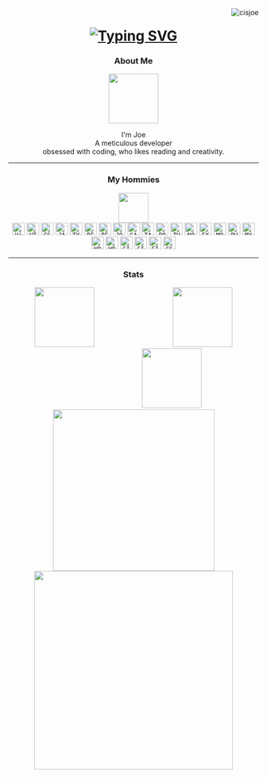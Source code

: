 <div align="center">
</div>

<img align="right" src="https://visitor-badge.laobi.icu/badge?page_id=cisjoe&right_color=transparent&left_color=transparent" alt="cisjoe">

<h1 align="center">
<a href="https://git.io/typing-svg">
  <img src="https://readme-typing-svg.demolab.com?font=Berkshire+Swash&size=30&duration=3300&pause=200&color=00F5FF&center=true&vCenter=true&width=500&lines=Hey+dude!;Make+yourself+at+home+%3C3" alt="Typing SVG" />
  </a>
</h1>

<div align="center">
  <h3>About Me</h3>
  <img src="media/wguy.gif" height="100px"/>
</div>

<p align="center" >
  I'm Joe
  <br>
  A meticulous developer
  <br>
  obsessed with coding, who likes reading and creativity.
</p>

---

<div align="center">
  <h3> My Hommies</h3>
  <img src="media/anglebr.gif" height="60px"/>
</div>

<div align="center">
  <code><img title="Visual Studio Code" height="25" src="https://cdn.jsdelivr.net/gh/devicons/devicon/icons/vscode/vscode-original.svg" /></code>
  <code><img title="HTML" height="25" src="https://cdn.jsdelivr.net/gh/devicons/devicon/icons/html5/html5-original.svg" /></code>
  <code><img title="CSS" height="25" src="https://cdn.jsdelivr.net/gh/devicons/devicon/icons/css3/css3-original.svg" /></code>
  <code><img title="JAVASCRIPT" height="25" src="https://cdn.jsdelivr.net/gh/devicons/devicon/icons/javascript/javascript-original.svg" /></code>
  <code><img title="TYPESCRIPT" height="25" src="https://cdn.jsdelivr.net/gh/devicons/devicon/icons/typescript/typescript-original.svg" /></code>
  <code><img title="REACT JS" height="25" src="https://cdn.jsdelivr.net/gh/devicons/devicon/icons/react/react-original.svg" /></code>
  <code><img title="REDUX" height="25" src="https://cdn.jsdelivr.net/gh/devicons/devicon/icons/redux/redux-original.svg" /></code>
  <code><img title="JQUERY" height="25" src="https://cdn.jsdelivr.net/gh/devicons/devicon/icons/jquery/jquery-original.svg" /></code>
  <code><img title="SASS" height="25" src="https://cdn.jsdelivr.net/gh/devicons/devicon/icons/sass/sass-original.svg" /></code>
  <code><img title="TAILWIND CSS" height="25" src="https://cdn.jsdelivr.net/gh/devicons/devicon/icons/tailwindcss/tailwindcss-original.svg" /></code>
  <code><img title="BOOTSTRAP" height="25" src="https://cdn.jsdelivr.net/gh/devicons/devicon/icons/bootstrap/bootstrap-original.svg" /></code>
  <code><img title="THREE JS" height="25" src="https://global.discourse-cdn.com/standard17/uploads/threejs/original/2X/e/e4f86d2200d2d35c30f7b1494e96b9595ebc2751.png" /></code>
  <code><img title="NODE JS" height="25" src="https://cdn.jsdelivr.net/gh/devicons/devicon/icons/nodejs/nodejs-original.svg" /></code>
  <code><img title="EXPRESS JS" height="25" src="media/express.svg" /></code>
  <code><img title="MONGODB" height="25" src="https://cdn.jsdelivr.net/gh/devicons/devicon/icons/mongodb/mongodb-original.svg" /></code>
  <code><img title="PHP" height="25" src="https://cdn.jsdelivr.net/gh/devicons/devicon@latest/icons/php/php-original.svg" /></code>
  <code><img title="MYSQL" height="25" src="https://cdn.jsdelivr.net/gh/devicons/devicon/icons/mysql/mysql-original.svg" /></code>
  <code><img title="WORDPRESS" height="25" src="https://cdn-icons-png.flaticon.com/512/174/174881.png" /></code>
  <code><img title="WOOCOMMERCE" height="25" src="https://cdn.jsdelivr.net/gh/devicons/devicon/icons/woocommerce/woocommerce-original.svg" /></code>
  <code><img title="GIT" height="25" src="https://cdn.jsdelivr.net/gh/devicons/devicon/icons/git/git-original.svg" /></code>
  <code><img title="GITHUB" height="25" src="media/github.svg" /></code>
  <code><img title="FIGMA" height="25" src="https://cdn.jsdelivr.net/gh/devicons/devicon/icons/figma/figma-original.svg" /></code>
  <code><img title="GSAP" height="25" src="https://cdn.worldvectorlogo.com/logos/gsap-greensock.svg" /></code>
</div>

---

<div align="center">
  <h3>Stats</h3>
</div>

<div align="center">
  <img src="media/particles.gif" height="120px"/>
  <img src="media/transparent.png" width="150px" height="1px"/> 
  <img src="media/hguy.gif" height="120px"/>
  <img src="media/transparent.png" width="150px" height="1px"/>
  <img src="media/particles.gif" height="120px"/>
</div>

<div align="center">
  <a href="https://github.com/yusufgamall/">
      <img width=325  src="https://github-readme-stats.vercel.app/api/top-langs/?username=yusufgamall&hide=c%23,powershell,Mathematica,Ruby,Objective-C,Objective-C%2b%2b,Cuda&title_color=00F5FF&text_color=ffffff&icon_color=61dafb&bg_color=0D1117&langs_count=8&layout=compact&border_color=61dafb&hide_border=true" />
  </a>
</div>

<div align="center">
   <img src="https://github-readme-stats.vercel.app/api?username=yusufgamall&show_icons=true&theme=radical&bg_color=0D1117&title_color=00F5FF&hide_border=true"  width=400  ></img>
</div>





